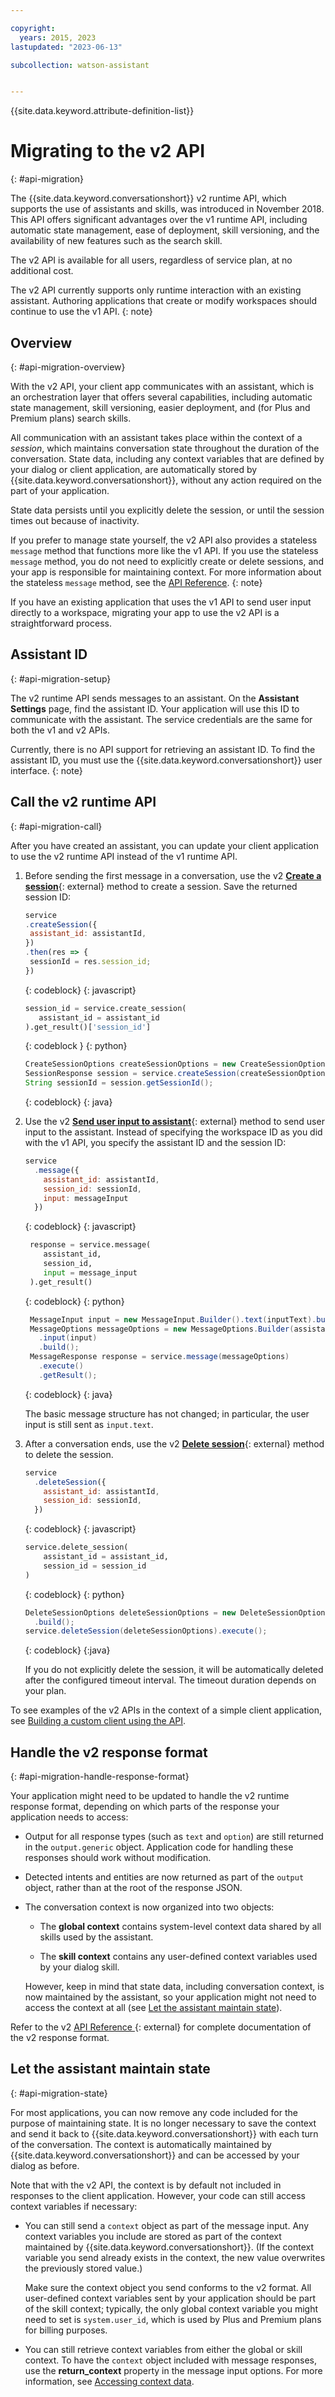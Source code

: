 ```yaml
---

copyright:
  years: 2015, 2023
lastupdated: "2023-06-13"

subcollection: watson-assistant


---
```


{{site.data.keyword.attribute-definition-list}}

# Migrating to the v2 API
{: #api-migration}

The {{site.data.keyword.conversationshort}} v2 runtime API, which supports the use of assistants and skills, was introduced in November 2018. This API offers significant advantages over the v1 runtime API, including automatic state management, ease of deployment, skill versioning, and the availability of new features such as the search skill.

The v2 API is available for all users, regardless of service plan, at no additional cost.

The v2 API currently supports only runtime interaction with an existing assistant. Authoring applications that create or modify workspaces should continue to use the v1 API.
{: note}

## Overview
{: #api-migration-overview}

With the v2 API, your client app communicates with an assistant, which is an orchestration layer that offers several capabilities, including automatic state management, skill versioning, easier deployment, and (for Plus and Premium plans) search skills.

All communication with an assistant takes place within the context of a _session_, which maintains conversation state throughout the duration of the conversation. State data, including any context variables that are defined by your dialog or client application, are automatically stored by {{site.data.keyword.conversationshort}}, without any action required on the part of your application.

State data persists until you explicitly delete the session, or until the session times out because of inactivity.

If you prefer to manage state yourself, the v2 API also provides a stateless `message` method that functions more like the v1 API. If you use the stateless `message` method, you do not need to explicitly create or delete sessions, and your app is responsible for maintaining context. For more information about the stateless `message` method, see the [API Reference](https://{DomainName}/apidocs/assistant/assistant-v2#messagestateless).
{: note}

If you have an existing application that uses the v1 API to send user input directly to a workspace, migrating your app to use the v2 API is a straightforward process.

## Assistant ID
{: #api-migration-setup}

The v2 runtime API sends messages to an assistant. On the **Assistant Settings** page, find the assistant ID. Your application will use this ID to communicate with the assistant. The service credentials are the same for both the v1 and v2 APIs.

Currently, there is no API support for retrieving an assistant ID. To find the assistant ID, you must use the {{site.data.keyword.conversationshort}} user interface.
{: note}

## Call the v2 runtime API
{: #api-migration-call}

After you have created an assistant, you can update your client application to use the v2 runtime API instead of the v1 runtime API.

1. Before sending the first message in a conversation, use the v2 [**Create a session**](https://{DomainName}/apidocs/assistant/assistant-v2#createsession){: external} method to create a session. Save the returned session ID:

   ```javascript
   service
   .createSession({
    assistant_id: assistantId,
   })
   .then(res => {
    sessionId = res.session_id;
   })
   ```
   {: codeblock}
   {: javascript}

   ```python
   session_id = service.create_session(
      assistant_id = assistant_id
   ).get_result()['session_id']
   ```
    {: codeblock }
    {: python}

   ```java
   CreateSessionOptions createSessionOptions = new CreateSessionOptions.Builder(assistantId).build();
   SessionResponse session = service.createSession(createSessionOptions).execute().getResult();
   String sessionId = session.getSessionId();
   ```
   {: codeblock}
   {: java}

1. Use the v2 [**Send user input to assistant**](https://{DomainName}/apidocs/assistant/assistant-v2#message){: external} method to send user input to the assistant. Instead of specifying the workspace ID as you did with the v1 API, you specify the assistant ID and the session ID:

   ```javascript
   service
     .message({
       assistant_id: assistantId,
       session_id: sessionId,
       input: messageInput
     })
   ```
   {: codeblock}
   {: javascript}

   ```python
    response = service.message(
       assistant_id,
       session_id,
       input = message_input
    ).get_result()
    ```
    {: codeblock}
    {: python}

   ```java
    MessageInput input = new MessageInput.Builder().text(inputText).build();
    MessageOptions messageOptions = new MessageOptions.Builder(assistantId, sessionId)
      .input(input)
      .build();
    MessageResponse response = service.message(messageOptions)
      .execute()
      .getResult();
   ```
   {: codeblock}
   {: java}

   The basic message structure has not changed; in particular, the user input is still sent as `input.text`.

1. After a conversation ends, use the v2 [**Delete session**](https://{DomainName}/apidocs/assistant/assistant-v2#deletesession){: external} method to delete the session.

   ```javascript
   service
     .deleteSession({
       assistant_id: assistantId,
       session_id: sessionId,
     })
   ```
   {: codeblock}
   {: javascript}

   ```python
   service.delete_session(
       assistant_id = assistant_id,
       session_id = session_id
   )
   ```
   {: codeblock}
   {: python}

   ```java
   DeleteSessionOptions deleteSessionOptions = new DeleteSessionOptions.Builder(assistantId, sessionId
     .build();
   service.deleteSession(deleteSessionOptions).execute();
   ```
   {: codeblock}
   {:java}

   If you do not explicitly delete the session, it will be automatically deleted after the configured timeout interval. The timeout duration depends on your plan.

To see examples of the v2 APIs in the context of a simple client application, see [Building a custom client using the API](/docs/watson-assistant?topic=watson-assistant-api-client).

## Handle the v2 response format
{: #api-migration-handle-response-format}

Your application might need to be updated to handle the v2 runtime response format, depending on which parts of the response your application needs to access:

- Output for all response types (such as `text` and `option`) are still returned in the `output.generic` object. Application code for handling these responses should work without modification.

- Detected intents and entities are now returned as part of the `output` object, rather than at the root of the response JSON.

- The conversation context is now organized into two objects:

   - The **global context** contains system-level context data shared by all skills used by the assistant.

   - The **skill context** contains any user-defined context variables used by your dialog skill.

   However, keep in mind that state data, including conversation context, is now maintained by the assistant, so your application might not need to access the context at all (see [Let the assistant maintain state](#api-migration-state)).

Refer to the v2 [API Reference ](https://{DomainName}/apidocs/assistant/assistant-v2#message){: external} for complete documentation of the v2 response format.

## Let the assistant maintain state
{: #api-migration-state}

For most applications, you can now remove any code included for the purpose of maintaining state. It is no longer necessary to save the context and send it back to {{site.data.keyword.conversationshort}} with each turn of the conversation. The context is automatically maintained by {{site.data.keyword.conversationshort}} and can be accessed by your dialog as before.

Note that with the v2 API, the context is by default not included in responses to the client application. However, your code can still access context variables if necessary:

- You can still send a `context` object as part of the message input. Any context variables you include are stored as part of the context maintained by {{site.data.keyword.conversationshort}}. (If the context variable you send already exists in the context, the new value overwrites the previously stored value.)

   Make sure the context object you send conforms to the v2 format. All user-defined context variables sent by your application should be part of the skill context; typically, the only global context variable you might need to set is `system.user_id`, which is used by Plus and Premium plans for billing purposes.

- You can still retrieve context variables from either the global or skill context. To have the `context` object included with message responses, use the **return_context** property in the message input options. For more information, see [Accessing context data](/docs/assistant?topic=assistant-api-client-get-context).
